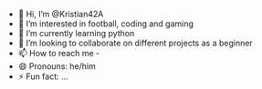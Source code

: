 - 👋 Hi, I’m @Kristian42A
- 👀 I’m interested in football, coding and gaming
- 🌱 I’m currently learning python
- 💞️ I’m looking to collaborate on different projects as a beginner
- 📫 How to reach me -
- 😄 Pronouns: he/him
- ⚡ Fun fact: ...

<!---
Kristian42A/Kristian42A is a ✨ special ✨ repository because its `README.md` (this file) appears on your GitHub profile.
You can click the Preview link to take a look at your changes.
--->
